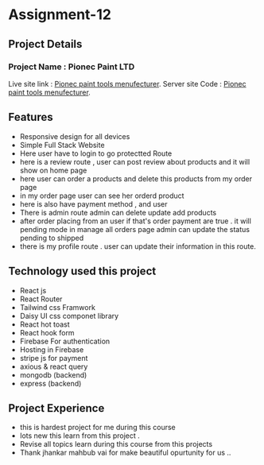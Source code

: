 # Assignment-12

## Project Details

### Project Name : Pionec Paint LTD

Live site link : [Pionec paint tools menufecturer](https://pionec-menufecturer.web.app).
Server site Code : [Pionec paint tools menufecturer](https://github.com/muntasirahmeed/pionec-paint-house-server).

## Features

- Responsive design for all devices
- Simple Full Stack Website
- Here user have to login to go protectted Route
- here is a review route , user can post review about products and it will show on home page
- here user can order a products and delete this products from my order page
- in my order page user can see her orderd product
- here is also have payment method , and user
- There is admin route admin can delete update add products
- after order placing from an user if that's order payment are true . it will pending mode in manage all orders page admin can update the status pending to shipped
- there is my profile route . user can update their information in this route.


## Technology used this project

- React js
- React Router
- Tailwind css Framwork
- Daisy UI css componet library
- React hot toast
- React hook form
- Firebase For authentication
- Hosting in Firebase
- stripe js for payment
- axious & react query
- mongodb (backend)
- express (backend)

## Project Experience

- this is hardest project for me during this course
- lots new this learn from this project .
- Revise all topics learn during this course from this projects
- Thank jhankar mahbub vai for make beautiful opurtunity for us ..

